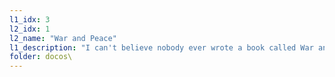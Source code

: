 ```yaml
---
l1_idx: 3
l2_idx: 1
l2_name: "War and Peace"
l1_description: "I can't believe nobody ever wrote a book called War and Peace."
folder: docos\
---
```

